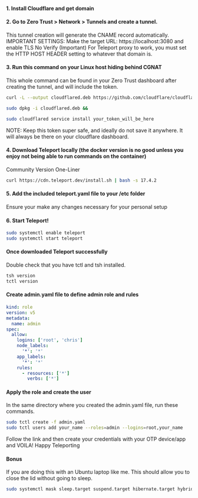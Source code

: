 #### 1. Install Cloudflare and get domain
#### 2. Go to Zero Trust > Network > Tunnels and create a tunnel. 
This tunnel creation will generate the CNAME record automatically. 
IMPORTANT SETTINGS:
  Make the target URL: https://localhost:3080 and enable TLS No Verify (Important)
  For Teleport proxy to work, you must set the HTTP HOST HEADER setting to whatever that domain is.

#### 3. Run this command on your Linux host hiding behind CGNAT
This whole command can be found in your Zero Trust dashboard after creating the tunnel, and will include the token.
```bash
curl -L --output cloudflared.deb https://github.com/cloudflare/cloudflared/releases/latest/download/cloudflared-linux-amd64.deb && 

sudo dpkg -i cloudflared.deb && 

sudo cloudflared service install your_token_will_be_here
```
NOTE: Keep this token super safe, and ideally do not save it anywhere. It will always be there on your cloudflare dashboard.

#### 4. Download Teleport locally (the docker version is no good unless you enjoy not being able to run commands on the container)
Community Version One-Liner
```bash
curl https://cdn.teleport.dev/install.sh | bash -s 17.4.2
```
#### 5. Add the included teleport.yaml file to your /etc folder 
Ensure your make any changes necessary for your personal setup

#### 6. Start Teleport!
```bash
sudo systemctl enable teleport
sudo systemctl start teleport
```

#### Once downloaded Teleport successfully
Double check that you have tctl and tsh installed.
```bash
tsh version
tctl version
```
#### Create admin.yaml file to define admin role and rules
```yaml
kind: role
version: v5
metadata:
  name: admin
spec:
  allow:
    logins: ['root', 'chris']
    node_labels:
      '*': '*'
    app_labels:
      '*': '*'
    rules:
      - resources: ['*']
        verbs: ['*']
```
#### Apply the role and create the user
In the same directory where you created the admin.yaml file, run these commands.
```bash
sudo tctl create -f admin.yaml
sudo tctl users add your_name --roles=admin --logins=root,your_name
```
Follow the link and then create your credentials with your OTP device/app and
VOILA! 
Happy Teleporting

#### Bonus 
If you are doing this with an Ubuntu laptop like me.
This should allow you to close the lid without going to sleep.
```bash
sudo systemctl mask sleep.target suspend.target hibernate.target hybrid-sleep.target
```